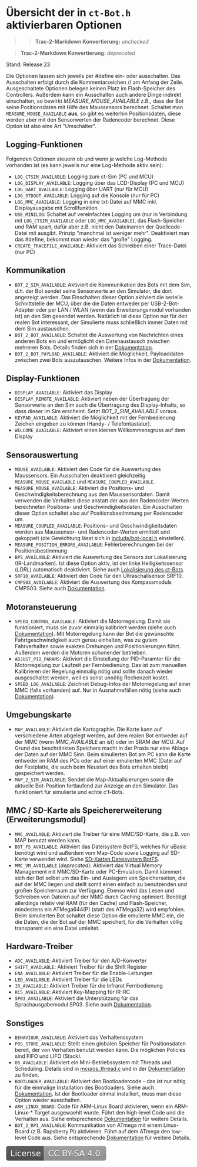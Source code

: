 # Übersicht der in `ct-Bot.h` aktivierbaren Optionen

>> **Trac-2-Markdown Konvertierung:** *unchecked*

> **Trac-2-Markdown Konvertierung:** *deprecated*

Stand: Release 23

Die Optionen lassen sich jeweils per #define ein- oder ausschalten. Das Ausschalten erfolgt durch die Kommentarzeichen // am Anfang der Zeile.
Ausgeschaltete Optionen belegen keinen Platz im Flash-Speicher des Controllers. Außerdem kann ein Ausschalten auch andere Dinge indirekt einschalten, so bewirkt *MEASURE_MOUSE_AVAILABLE* z.B., dass der Bot seine Positionsdaten mit Hilfe des Maussensors berechnet. Schaltet man `MEASURE_MOUSE_AVAILABLE` **aus**, so gibt es weiterhin Positionsdaten, diese werden aber mit den Sensorwerten der Radencoder berechnet. Diese Option ist also eine Art "Umschalter".

## Logging-Funktionen

Folgenden Optionen steuern ob und wenn ja welche Log-Methode vorhanden ist (es kann jeweils nur eine Log-Methode aktiv sein):

* `LOG_CTSIM_AVAILABLE`: Logging zum ct-Sim (PC und MCU)
* `LOG_DISPLAY_AVAILABLE`: Logging über das LCD-Display (PC und MCU)
* `LOG_UART_AVAILABLE`: Logging über UART (nur für MCU)
* `LOG_STDOUT_AVAILABLE`: Logging auf die Konsole (nur für PC)
* `LOG_MMC_AVAILABLE`: Logging in eine txt-Datei auf MMC inkl. Displayausgabe mit Scrollfunktion
* `USE_MINILOG`: Schaltet auf vereinfachtes Logging um (nur in Verbindung mit `LOG_CTSIM_AVAILABLE` oder `LOG_MMC_AVAILABLE`), das Flash-Speicher und RAM spart, dafür aber z.B. nicht den Dateinamen der Quellcode-Datei mit ausgibt. Prinzip "manchmal ist weniger mehr". Deaktiviert man das #define, bekommt man wieder das "große" Logging.
* `CREATE_TRACEFILE_AVAILABLE`: Aktiviert das Schreiben einer Trace-Datei (nur PC)

## Kommunikation

* `BOT_2_SIM_AVAILABLE`: Aktiviert die Kommunikation des Bots mit dem Sim, d.h. der Bot sendet seine Sensorwerte an den Simulator, die dort angezeigt werden. Das Einschalten dieser Option aktiviert die serielle Schnittstelle der MCU, über die die Daten entweder per USB-2-Bot-Adapter oder per LAN / WLAN (wenn das Erweiterungsmodul vorhanden ist) an den Sim gesendet werden. Natürlich ist diese Option nur für den realen Bot interessant, der Simulierte muss schließlich immer Daten mit dem Sim austauschen.
* `BOT_2_BOT_AVAILABLE`: Schaltet die Auswertung von Nachrichten eines anderen Bots ein und ermöglicht den Datenaustausch zwischen mehreren Bots. Details finden sich in der [Dokumentation](../DokuBot2Bot/DokuBot2Bot.md).
* `BOT_2_BOT_PAYLOAD_AVAILABLE`: Aktiviert die Möglichkeit, Payloaddaten zwischen zwei Bots auszutauschen. Weitere Infos in der [Dokumentation](../DokuBot2Bot/DokuBot2Bot.md#Übertragen-weiterer-Daten-als-Payload).

## Display-Funktionen

* `DISPLAY_AVAILABLE`: Aktiviert das Display
* `DISPLAY_REMOTE_AVAILABLE`: Aktiviert neben der Übertragung der Sensorwerte an den Sim auch die Übertragung des Display-Inhalts, so dass dieser im Sim erscheint. Setzt *BOT_2_SIM_AVAILABLE*  voraus.
* `KEYPAD_AVAILABLE`: Aktiviert die Möglichkeit mit der Fernbedienung Zeichen eingeben zu können (Handy- / Telefontastatur).
* `WELCOME_AVAILABLE`: Aktiviert einen kleinen Willkommensgruss auf dem Display

## Sensorauswertung

* `MOUSE_AVAILABLE`: Aktiviert den Code für die Auswertung des Maussensors. Ein Ausschalten deaktiviert gleichzeitig `MEASURE_MOUSE_AVAILABLE` und `MEASURE_COUPLED_AVAILABLE`.
* `MEASURE_MOUSE_AVAILABLE`: Aktiviert die Positions- und Geschwindigkeitsberechnung aus den Maussensordaten. Damit verwenden die Verhalten diese anstatt der aus den Radencoder-Werten berechneten Positions- und Geschwindigkeitsdaten. Ein Ausschalten dieser Option schaltet also auf Positionsbestimmung per Radencoder um.
* `MEASURE_COUPLED_AVAILABLE`: Positions- und Geschwindigkeitsdaten werden aus Maussensor- und Radencoder-Werten ermittelt und gekoppelt (die Gewichtung lässt sich in [include/bot-local.h](https://github.com/tsandmann/ct-bot/blob/master/include/bot-local.h) einstellen).
* `MEASURE_POSITION_ERRORS_AVAILABLE`: Fehlerberechnungen bei der Positionsbestimmung
* `BPS_AVAILABLE`: Aktiviert die Auswertung des Sensors zur Lokalisierung (IR-Landmarken). Ist diese Option aktiv, ist der linke Helligkeitssensor (*LDRL*) automatisch deaktiviert. Siehe auch [Lokalisierung des ct-Bots](../Localization/Localization.md).
* `SRF10_AVAILABLE`: Aktiviert den Code für den Ultraschallsensor SRF10.
* `CMPS03_AVAILABLE`: Aktiviert die Auswertung des Kompassmoduls CMPS03. Siehe auch [Dokumentation](../HWErweiterungen/HWErweiterungen.md#CMPS03-Kompass).

## Motoransteuerung

* `SPEED_CONTROL_AVAILABLE`: Aktiviert die Motorregelung. Damit sie funktioniert, muss sie zuvor einmalig kalibriert werden (siehe auch [Dokumentation](../ct-Bot-Software-Aktuatoren/ct-Bot-Software-Aktuatoren.md)). Mit Motorregelung kann der Bot die gewünschte Fahrtgeschwindigkeit auch genau einhalten, was zu gutem Fahrverhalten sowie exakten Drehungen und Positionierungen führt. Außerdem werden die Motoren schonender betrieben.
* `ADJUST_PID_PARAMS`: Aktiviert die Einstellung der PID-Paramter für die Motorregelung zur Laufzeit per Fernbedienung. Das ist zum manuellen Kalibrieren der Regelung einmalig nötig und sollte danach wieder ausgeschaltet werden, weil es sonst unnötig Rechenzeit kostet.
* `SPEED_LOG_AVAILABLE`: Zeichnet Debug-Infos der Motorregelung auf einer MMC (falls vorhanden) auf. Nur in Ausnahmefällen nötig (siehe auch [Dokumentation](../ct-Bot-Software-Aktuatoren/ct-Bot-Software-Aktuatoren.md#Die-Logging-Funktion)).

## Umgebungskarte

* `MAP_AVAILABLE`: Aktiviert die Kartographie. Die Karte kann auf verschiedene Arten abgelegt werden, auf dem realen Bot entweder auf der MMC (wenn *MMC_AVAILABLE* an ist) oder im SRAM der MCU. Auf Grund des beschränkten Speichers macht in der Praxis nur eine Ablage der Daten auf der MMC Sinn. Beim simulierten Bot am PC kann die Karte entweder im RAM des PCs oder auf einer emulierten MMC (Datei auf der Festplatte, die auch beim Neustart des Bots erhalten bleibt) gespeichert werden.
* `MAP_2_SIM_AVAILABLE`: Sendet die Map-Aktualisierungen sowie die aktuelle Bot-Position fortlaufend zur Anzeige an den Simulator. Das funktioniert für simulierte und echte c't-Bots.

## MMC / SD-Karte als Speichererweiterung (Erweiterungsmodul)

* `MMC_AVAILABLE`: Aktiviert die Treiber für eine MMC/SD-Karte, die z.B. von MAP benutzt werden kann.
* `BOT_FS_AVAILABLE`: Aktiviert das Dateisystem BotFS, welches für uBasic benötigt wird und außerdem vom Map-Code sowie Logging auf SD-Karte verwendet wird. Siehe [SD-Karten Dateisystem BotFS](../deprecated/DokuBotFs/DokuBotFs.md).
* `MMC_VM_AVAILABLE` (*deprecated*): Aktiviert das Virtual Memory Management mit MMC/SD-Karte oder PC-Emulation. Damit kümmert sich der Bot selbst um das Ein- und Auslagern von Speicherseiten, die auf der MMC liegen und stellt somit einen einfach zu benutzenden und großen Speicherraum zur Verfügung. Ebenso wird das Lesen und Schreiben von Dateien auf der MMC durch Caching optimiert. Benötigt allerdings relativ viel RAM (für den Cache) und Flash-Speicher, mindestens ein ATMega644(P) (statt des ATMega32) wird empfohlen. Beim simulierten Bot schaltet diese Option die emulierte MMC ein, die die Daten, die der Bot auf der MMC speichert, für die Verhalten völlig transparent ein eine Datei umleitet.

## Hardware-Treiber

* `ADC_AVAILABLE`: Aktiviert Treiber für den A/D-Konverter
* `SHIFT_AVAILABLE`: Aktiviert Treiber für die Shift Register
* `ENA_AVAILABLE`: Aktiviert Treiber für die Enable-Leitungen
* `LED_AVAILABLE`: Aktiviert Treiber für die LEDs
* `IR_AVAILABLE`: Aktiviert Treiber für die Infrarot Fernbedienung
* `RC5_AVAILABLE`: Aktiviert Key-Mapping für IR-RC
* `SP03_AVAILABLE`: Aktiviert die Unterstützung für das Sprachausgabemodul SP03. Siehe auch [Dokumentation](../HWErweiterungen/HWErweiterungen.md#Sprachmodul-SP03).

## Sonstiges

* `BEHAVIOUR_AVAILABLE`: Aktiviert das Verhaltenssystem
* `POS_STORE_AVAILABLE`: Stellt einen globalen Speicher für Positionsdaten bereit, der von Verhalten benutzt werden kann. Die möglichen Policies sind FIFO und LIFO (Stack).
* `OS_AVAILABLE`: Aktiviert ein Mini-Betriebssystem mit Threads und Scheduling. Details sind in [mcu/os_thread.c](https://github.com/tsandmann/ct-bot/blob/master/mcu/os_thread.c) und in der [Dokumentation](../DokuOS/DokuOS.md) zu finden.
* `BOOTLOADER_AVAILABLE`: Aktiviert den Bootloadercode - das ist nur nötig für die einmalige Installation des Bootloaders. Siehe auch [Dokumentation](../Flash/Flash.md#Bootloader-des-ct-Bot). Ist der Bootloader einmal installiert, muss man diese Option wieder ausschalten.
* `ARM_LINUX_BOARD`: Code für ARM-Linux Board aktivieren, wenn ein ARM-Linux-* Target ausgewaehlt wurde. Führt den high-level Code und die Verhalten aus. Siehe entsprechende [Dokumentation](../RaspberryPi/RaspberryPi.md) für weitere Details.
* `BOT_2_RPI_AVAILABLE`: Kommunikation von ATmega mit einem Linux-Board (z.B. Rapsberry Pi) aktivieren. Führt auf dem ATmega den low-level Code aus. Siehe entsprechende [Dokumentation](../RaspberryPi/RaspberryPi.md) für weitere Details.

[![License: CC BY-SA 4.0](../license.svg)](https://creativecommons.org/licenses/by-sa/4.0/)
